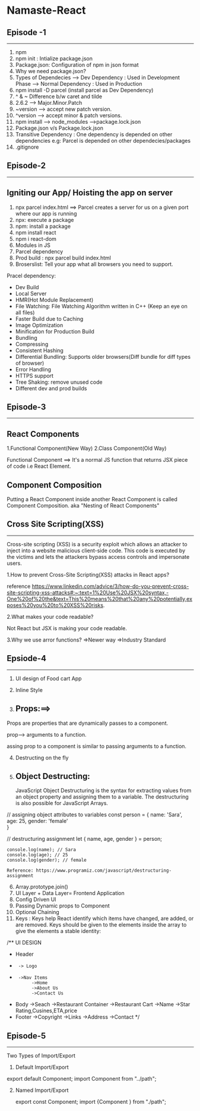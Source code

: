 # Namaste-React 

Episode -1
------------
------------

1.  npm
2.  npm init : Intialize package.json
3.  Package.json: Configuration of npm in json format
4.  Why we need package.json?
5.  Types of Dependecies
        --> Dev Dependency : Used in Development Phase
        --> Normal Dependency : Used in Production
6.  npm install -D parcel (install parcel as Dev Dependency)
7.  ^ & ~ Difference b/w caret and tilde
8.  2.6.2 --> Major.Minor.Patch
9.  ~version --> accept new patch version.
10. ^version --> accept minor & patch versions.
11. npm install
            --> node_modules
            -->package.lock.json
12. Package.json v/s Package.lock.json
13. Transitive Dependency : One dependency is depended on other dependencies 
                            e.g: Parcel is depended on other dependecies/packages
14. .gitignore

Episode-2
----------
----------
Igniting our App/ Hoisting the app on server
---------------------------------------------
1.  npx parcel index.html
    ==> Parcel creates a server for us on a given port where our app is running
2.  npx: execute a package
3.  npm: install a package
4.  npm install react
5.  npm i react-dom
6.  Modules in JS 
7. Parcel dependency
8. Prod build : npx parcel build index.html
9. Broserslist: Tell your app what all browsers you need to support.




Pracel dependency:
* Dev Build
* Local Server
* HMR(Hot Module Replacement)
* File Watching: File Watching Algorithm written in C++
  (Keep an eye on all files)
* Faster Build due to Caching
* Image Optimization
* Minification for Production Build
* Bundling
* Compressing
* Consistent Hashing
* Differential Bundling: Supports older browsers(Diff bundle for diff types of browser)
* Error Handling
* HTTPS support
* Tree Shaking: remove unused code
* Different dev and prod builds

Episode-3
----------
----------

React Components
------------------
1.Functional Component(New Way)
2.Class Component(Old Way)

Functional Component ==> It's a normal JS function that returns JSX piece of code i.e React Element.

Component Composition
-----------------------
Putting a React Component inside another React Component is called Component Composition.
aka "Nesting of React Components"

Cross Site Scripting(XSS)
--------------------------
--------------------------

Cross-site scripting (XSS) is a security exploit which allows an attacker to inject into a website malicious client-side code. This code is executed by the victims and lets the attackers bypass access controls and impersonate users.

1.How to prevent Cross-Site Scripting(XSS) attacks in React apps?

reference
https://www.linkedin.com/advice/3/how-do-you-prevent-cross-site-scripting-xss-attacks#:~:text=1%20Use%20JSX%20syntax,-One%20of%20the&text=This%20means%20that%20any%20potentially,exposes%20you%20to%20XSS%20risks.

2.What makes your code readable?

Not React but JSX is making your code readable.

3.Why we use arror functions?
=>Newer way
=>Industry Standard

Epsiode-4
----------
-----------
1.  UI design of Food cart App
2.  Inline Style

3. Props:==>
   --------
  Props are properties that are dynamically passes to a component.

  prop--> arguments to a function.

  assing prop to a component is similar to passing arguments to a function.

4.  Destructing on the fly
5. Object Destructing:
   ---------------------
   JavaScript Object Destructuring is the syntax for extracting values from an object property and assigning them to a variable. The destructuring is also possible for JavaScript Arrays.

  // assigning object attributes to variables
  const person = {
      name: 'Sara',
      age: 25,
      gender: 'female'    
      }

  // destructuring assignment
    let { name, age, gender } = person;

    console.log(name); // Sara
    console.log(age); // 25
    console.log(gender); // female

    Reference: https://www.programiz.com/javascript/destructuring-assignment

6.  Array.prototype.join()
7.  UI Layer + Data Layer= Frontend Application
8.  Config Driven UI
9. Passing Dynamic props to Component
10. Optional Chaining
11. Keys : 
    Keys help React identify which items have changed, are added, or are removed. Keys should be given to the elements inside the array to give the elements a stable identity:

/** UI DESIGN
* Header
*      -> Logo
*      ->Nav Items
            ->Home
            ->About Us
            ->Contact Us
* Body
        ->Seach
        ->Restaurant Container
            ->Restaurant Cart
                ->Name
                ->Star Rating,Cusines,ETA,price
* Footer
        ->Copyright
        ->Links
        ->Address
        ->Contact
*/

Episode-5
---------
---------

Two Types of Import/Export

1. Default Import/Export

export default Component;
import Component from "../path";

2. Named Import/Export
   
   export const Component;
   import {Component } from "./path";




